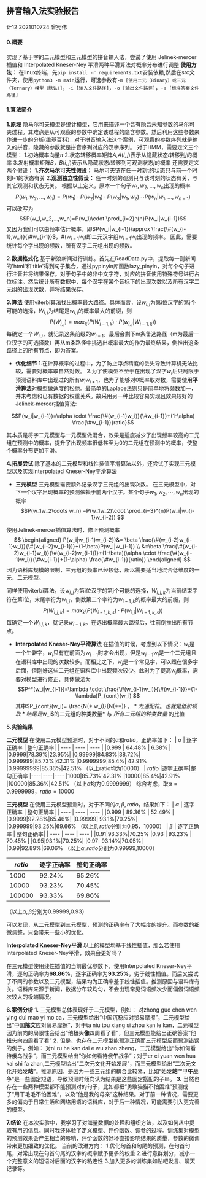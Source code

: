 ## 拼音输入法实验报告
计12 2021010724 曾宪伟

#### 0.概要
实现了基于字的二元模型和三元模型的拼音输入法，尝试了使用 Jelinek-mercer 插值和 Interpolated  Kneser-Ney 平滑两种平滑算法对概率分布进行调整
**使用方法：** 在linux终端，先`pip install -r requirements.txt`安装依赖,然后在src文件夹，使用`python3 -m main`运行，可选参数有`-m [使用二元（Binary）或三元（Ternary）模型（默认）]`，`-i [输入文件路径]`，`-o [输出文件路径]`，`-a [标准答案文件路径]`
#### 1.算法简介
**1.原理**
隐马尔可夫模型是统计模型，它用来描述一个含有隐含未知参数的马尔可夫过程。其难点是从可观察的参数中确定该过程的隐含参数。然后利用这些参数来作进一步的分析[(维基百科）](https://zh.wikipedia.org/wiki/%E9%9A%90%E9%A9%AC%E5%B0%94%E5%8F%AF%E5%A4%AB%E6%A8%A1%E5%9E%8B)
对于拼音输入法这个案例，可观察的参数序列就是输入的拼音，隐藏的参数就是拼音序列对应的汉字序列。
对于HMM，需要定义三个模型：
1.初始概率向量$\pi$
2.状态转移概率矩阵$A$,$A(i,j)$表示从隐藏状态$i$转移到$j$的概率
3.发射概率矩阵$B$，$B(i,j)$表示从隐藏状态$i$转移到可观测状态$j$的概率
还需要定义两个假设：
1.**齐次马尔可夫性假设：** 马尔可夫链在任一时刻t的状态只与前一个时刻t-1的状态有关
2.**观测独立性假设：** 任一时刻的观测只与该时刻的状态有关，与其它观测和状态无关。
根据以上定义，原本一个句子$w_1,w_2,...,w_n$出现的概率$$P(w_1,w_2,...,w_n)=P(w_1)\cdot P(w_2|w_1)\cdot P(w_3|w_1,w_2)\cdots P(w_n|w_1,...,w_{n-1})$$
可以改写为
$$P(w_1,w_2,...,w_n)=P(w_1)\cdot \prod_{i=2}^{n}P(w_i|w_{i-1})$$
又因为我们可以由频率估计概率，即$P(w_i|w_{i-1})\approx \frac{\#(w_{i-1},w_i)}{\#w_{i-1}}$，$\#(w_{i-1}{w_i})$即二元汉字组$w_{i-1}w_i$出现的频率。
因此，需要统计每个字出现的频数，所有汉字二元组出现的频数。

**2.数据格式化**
基于新浪新闻进行训练。首先在ReadData.py中，提取每一则新闻的'html'和'title'得到句子集合，通过pypinyin库函数lazy_pinyin，对每个句子进行注音并将结果保存。对于句子中的非中文字符，对应的拼音使用特殊符号进行占位标注。然后统计所有数据中，每个汉字在某个音标下的出现次数以及所有汉字二元组的出现次数，并将结果保存。

**3.算法**
使用viterbi算法找出概率最大路径。具体而言，设$w_{i,j}$为第i位汉字的第j个可能的选择，$W_{i,j}$为结尾是$w_{i,j}$的概率最大的前缀，则
$$P(W_{i,j})={max}_k(P(W_{i-1,k})\cdot P(w_{i,j}|W_{i-1,k}))$$
每确定一个$W_{i,j}$，就记录这条前缀的$w_{i-1}$。最后会剩下m条备选路径（m为最后一位汉字的可选择数）再从m条路径中挑选出概率最大的作为最终结果，倒推出这条路径上的所有节点，即为答案。
- **优化细节**
1.在计算概率的过程中，为了防止浮点精度的丢失导致计算机无法比较，需要对概率取自然对数。
2.为了使模型不至于在出现了汉字$w_i$后只局限于预测语料库中出现过的所有$w_iw_{i+1}$，也为了能够对0概率取对数，需要使用**平滑算法**对模型做适度的松弛。最简单的Laplace法则只是简单地将频数加一，并未考虑和已有数据的权重关系。故采用另一种比较容易实现且效果较好的Jelinek-mercer插值算法:

$$P(w_i|w_{i-1})=\alpha \cdot \frac{\#(w_{i-1}w_i)}{\#w_{i-1}}+(1-\alpha) \frac{\#w_{i-1}}{ratio}$$

其本质是将字二元模型与一元模型做混合，效果是适度减少了出现频率较高的二元组在预测中的概率，提升了出现频率很低甚至为0的二元组在预测中的概率，使整个概率分布更加平滑。

**4.拓展尝试**
除了基本的二元模型和线性插值平滑算法以外，还尝试了实现三元模型以及实现Interpolated Kneser-Ney平滑算法

- **三元模型**
三元模型需要额外记录汉字三元组的出现次数。
在三元模型中，对下一个汉字出现概率的预测依赖于前两个汉字。某个句子$w_1,w_2,\cdots,w_n$出现的概率
$$P(w_1w_2\cdots w_n) =P(w_1w_2)\cdot \prod_{i=3}^{n}P(w_i|w_{i-1}w_{i-2}) $$

使用Jelinek-mercer插值算法时，修正预测概率
$$ \begin{aligned}
P(w_i|w_{i-1}w_{i-2})&= \beta \frac{\#(w_{i-2}w_{i-1}w_i)}{\#(w_{i-2}w_{i-1})}+(1-\beta)P(w_i|w_{i-1}) \\
&=\beta \frac{\#(w_{i-2}w_{i-1}w_i)}{\#(w_{i-2}w_{i-1})}+(1-\beta)(\alpha \cdot \frac{\#(w_{i-1}w_i)}{\#w_{i-1}}+(1-\alpha) \frac{\#w_{i-1}}{ratio})
\end{aligned} $$
因为语料库规模的限制，三元组的频率已经较低，所以需要适当地混合低维度的一元、二元模型。

同样使用viterbi算法，设$w_{i,j}$为第i位汉字的第j个可能的选择，$W_{i,j,k}$为当前结束字符在第i位，末尾字符为$w_{i,j}$，倒数第二个字符为$w_{i-1,k}$的概率最大的前缀，则
$$P(W_{i,j,k})={max}_k(P(W_{i-1,k,s})\cdot P(w_{i,j}|W_{i-1,k,s}))$$
每确定一个$W_{i,j,k}$，就记录$w_{i-1,k}$。在选出概率最大路径后，往前倒推出所有节点。
- **Interpolated Kneser-Ney平滑算法**
    在插值的时候，考虑到以下情况：$w_i$是一个生僻字，$w_i$只有在前面为$w_{i-1}$时才会出现，但是$w_{i-1}w_i$是一个二元组且在语料库中出现的次数较多。而相比之下，$w_j$是一个常见字，可以跟在很多字后面，但刚好这些二元组在语料库中出现频次较少。此时为了提高$w_j$概率，需要对模型进行修正，具体做法为
    $$P^*(w_i|w_{i-1})=\lambda \cdot \frac{\#(w_{i-1}w_i)}{\#(w_{i-1})}+(1-\lambda)P_{cont}(w_i)  $$
    其中$P_{cont}(w_i)= \frac{N(* w_i)}{N(**)} $，*为通配符。也就是低阶项取 *结尾是$w_i$的二元组的种类数量* 与 *所有二元组的种类数量* 的比值

**5.实验结果**

**二元模型**
在使用二元模型预测时，对于不同的$\alpha$和$ratio$，正确率如下：
| $\alpha$ | 逐字正确率 | 整句正确率|
| ----     | ----      | ----     |
|0.999     | 64.48%    | 6.38%    |
|0.9999|78.39%|23.95%|
|0.99999|84.83%|38.72%|
|0.999999|85.73%|42.31%
|0.9999999|85.4%| 42.91%
|0.99999999|85.36%|42.51%
（以上ratio均为10000）
| $ratio$ |逐字正确率|整句正确率
|----|----|----
|1000|85.73%|42.31%
|10000|85.4%|42.91%
|100000|85.36%|42.51%
（以上$\alpha$均为0.9999999）
综合考虑，取$\alpha=0.9999999，ratio=10000$

**三元模型**
在使用三元模型预测时，对于不同的$\alpha,\beta,ratio，$结果如下：
| $\alpha$ | 逐字正确率 | 整句正确率|
| ----     | ----      | ----     |
|0.999     | 89.36%    | 52.49%    |
|0.9999|92.28%|65.46%|
|0.99999| 93.1%|70.25%|
|0.999999|93.25%|69.66%
（以上$\beta,ratio$分别为0.95，10000）
| $\beta$ | 逐字正确率 | 整句正确率|
| ----     | ----      | ----     |
|0.91|93.33%|70.25%
|0.93     | 93.23%    |  70.45%    |
|0.95|93.1%|70.25%|
|0.97| 93.14%|70.05%|
|0.99|92.89%|69.06%
（以上$\alpha,ratio$分别为0.99999,10000）

| $ratio$ | 逐字正确率 | 整句正确率|
| ----     | ----      | ----     |
|1000|92.24%|65.26%
|10000     | 93.23%    |  70.45%    |
|100000|93.33%|69.86%|
（以上$\alpha,\beta$分别为0.99999,0.93）


可以发现，从二元模型到三元模型，预测的正确率有了大幅度的提升。而参数的细微调整，只会带来一些小的优化。

**Interpolated Kneser-Ney平滑**
以上的模型均基于线性插值，那么若使用Interpolated Kneser-Ney平滑，效果会更好吗？

在三元模型使用线性插值的当前最优参数下，使用Interpolated Kneser-Ney平滑，逐句正确率为**68.86%**，逐字正确率为**93.25%**，劣于线性插值。而后又尝试了不同的参数以及二元模型，结果均为正确率差于线性插值。推测原因与语料库有关。语料库来源于新闻，数据分布较均匀，不会出现常见词语频次少而偏僻词语频次较大的极端情况。

**6.案例分析**
**1.**
三元模型总体表现好于二元模型，例如：
对zhong guo chen wen ying dui mao yi mo ca，三元模型给出“中国沉稳应对贸易摩擦”，二元模型给出“中国**陈文**应对贸易摩擦”，对于ta niu tou xiang si zhou kan le kan，二元模型因为前向的局限性会给出“他扭头**像**四周看了看”，但三元模型能给出正确答案“他扭头向四周看了看”
**2.**
但是，也存在二元模型能预测正确而三元模型反而预测错误的例子，例如：
对ni ru he kan dai e wu zhan zheng，二元模型给出“你如何看待俄乌战争”，而三元模型给出“你如何看待俄**午**战争”；对于er ci yuan wen hua kai shi fa zhan,二元模型给出“二次元文化开始发展”，而三元模型给出“二次元文化开始发**站**”。推测原因，是因为一些三元组的耦合比较紧，比如“始发**站**”“甲**午**战争”是一些固定短语，导致预测时倾向认为结果是这些固定搭配的子串。
**3.**
当然也存在一些两种模型都不能预测对的句子，比如都把“勇敢猫猫不怕困难”预测成了“用干毛毛不怕困难”，以及“他是我的母亲”这种结果。对于前一种情况，需要更多的偏向于日常生活和网络用语的语料库，对于后一种情况，可能需要引入更完善的模型。

**7.结论**
在本次实验中，我学习了对海量数据的处理和组织方法，以及如何从中提取有用的信息。同时我还体验了定义模型、评价函数、调参的过程。训练集对模型的预测效果会产生相当的影响，评价函数的好坏直接影响结果的质量，参数的微调带来更加细致的优化。
当前的改进方向：
1.优化句首和句尾的预测，在句首句尾，对常出现在句首句尾的汉字的概率赋予更多的权重
2.进行意群划分，减小一个完整意义的短语对后面的汉字的粘连性
3.加入更多的训练集如贴吧发言、聊天记录等。